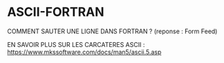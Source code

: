 # ASCII-FORTRAN
COMMENT SAUTER UNE LIGNE DANS FORTRAN ? (reponse : Form Feed)

EN SAVOIR PLUS SUR LES CARCATERES ASCII : https://www.mkssoftware.com/docs/man5/ascii.5.asp
